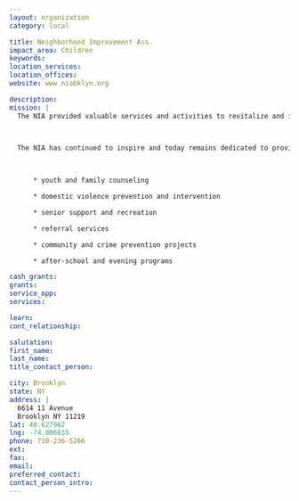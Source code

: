 ```yaml
---
layout: organization
category: local

title: Neighborhood Improvement Ass.
impact_area: Children
keywords: 
location_services: 
location_offices: 
website: www.niabklyn.org

description: 
mission: |
  The NIA provided valuable services and activities to revitalize and invigorate the Brooklyn communities of Bay Ridge, Bensonhurst, Dyker Heights and Boro Park. The NIA undertook the tasks of fostering positive youth development, acted as the catalyst by encouraging other neighborhood organizations to expand their scope of services, while continuing to broaden their own programs and initiatives.

  

  The NIA has continued to inspire and today remains dedicated to providing an array of cost-free services and programs that include:

  

      * youth and family counseling

      * domestic violence prevention and intervention

      * senior support and recreation

      * referral services

      * community and crime prevention projects

      * after-school and evening programs

cash_grants: 
grants: 
service_opp: 
services: 

learn: 
cont_relationship: 

salutation: 
first_name: 
last_name: 
title_contact_person: 

city: Brooklyn
state: NY
address: |
  6614 11 Avenue    
  Brooklyn NY 11219
lat: 40.627962
lng: -74.006635
phone: 718-236-5266
ext: 
fax: 
email: 
preferred_contact: 
contact_person_intro: 
---
```

